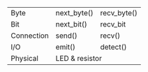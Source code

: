 <table>
<tr><td>Byte</td>       <td>next_byte()</td><td>recv_byte()</td></tr>
<tr><td>Bit</td>        <td>next_bit()</td> <td>recv_bit</td></tr>
<tr><td>Connection</td> <td>send()</td>     <td>recv()</td></tr>
<tr><td>I/O</td>        <td>emit()</td>     <td>detect()</td></tr>
<tr><td>Physical</td>   <td colspan=2>LED & resistor</td></tr>
</table>
